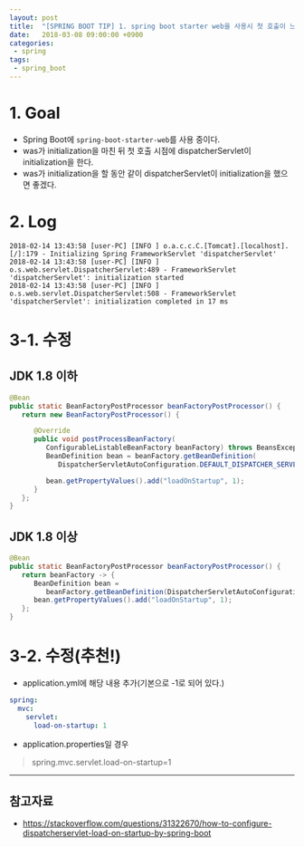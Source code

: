 ```yaml
---
layout: post
title:  "[SPRING BOOT TIP] 1. spring boot starter web을 사용시 첫 호출이 느린 경우"
date:   2018-03-08 09:00:00 +0900
categories:
 - spring
tags: 
 - spring_boot
---
```

# 1. Goal
- Spring Boot에 `spring-boot-starter-web`를 사용 중이다.
- was가 initialization을 마친 뒤 첫 호출 시점에 dispatcherServlet이 initialization을 한다.
- was가 initialization을 할 동안 같이 dispatcherServlet이 initialization을 했으면 좋겠다.

# 2. Log
```
2018-02-14 13:43:58 [user-PC] [INFO ] o.a.c.c.C.[Tomcat].[localhost].[/]:179 - Initializing Spring FrameworkServlet 'dispatcherServlet'
2018-02-14 13:43:58 [user-PC] [INFO ] o.s.web.servlet.DispatcherServlet:489 - FrameworkServlet 'dispatcherServlet': initialization started
2018-02-14 13:43:58 [user-PC] [INFO ] o.s.web.servlet.DispatcherServlet:508 - FrameworkServlet 'dispatcherServlet': initialization completed in 17 ms
```

# 3-1. 수정
## JDK 1.8 이하
```java
@Bean
public static BeanFactoryPostProcessor beanFactoryPostProcessor() {
   return new BeanFactoryPostProcessor() {

      @Override
      public void postProcessBeanFactory(
         ConfigurableListableBeanFactory beanFactory) throws BeansException {
         BeanDefinition bean = beanFactory.getBeanDefinition(
            DispatcherServletAutoConfiguration.DEFAULT_DISPATCHER_SERVLET_REGISTRATION_BEAN_NAME);

         bean.getPropertyValues().add("loadOnStartup", 1);
      }
   };
}
```

## JDK 1.8 이상
```java
@Bean
public static BeanFactoryPostProcessor beanFactoryPostProcessor() {
   return beanFactory -> {
      BeanDefinition bean =
         beanFactory.getBeanDefinition(DispatcherServletAutoConfiguration.DEFAULT_DISPATCHER_SERVLET_REGISTRATION_BEAN_NAME);
      bean.getPropertyValues().add("loadOnStartup", 1);
   };
}
```

# 3-2. 수정(추천!)
- application.yml에 해당 내용 추가(기본으로 -1로 되어 있다.)
```yml
spring:
  mvc:
    servlet:
      load-on-startup: 1
```
- application.properties일 경우
> spring.mvc.servlet.load-on-startup=1

---
## 참고자료
- https://stackoverflow.com/questions/31322670/how-to-configure-dispatcherservlet-load-on-startup-by-spring-boot
